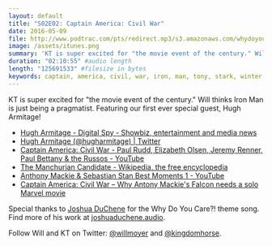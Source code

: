 ```yaml
---
layout: default
title: "S02E02: Captain America: Civil War"
date: 2016-05-09
file: http://www.podtrac.com/pts/redirect.mp3/s3.amazonaws.com/whydoyoucare.fm/Why+Do+You+Care+-+S02E02.mp3
image: /assets/itunes.png
summary: 'KT is super excited for "the movie event of the century." Will thinks Iron Man is just being a pragmatist. Featuring our first ever special guest, Hugh Armitage!'
duration: "02:10:55" #audio length
length: "125691533" #filesize in bytes
keywords: captain, america, civil, war, iron, man, tony, stark, winter, soldier, antman, spider-man, marvel, black, widow, hugh, armitage, digital, spy
---
```


KT is super excited for "the movie event of the century." Will thinks Iron Man is just being a pragmatist. Featuring our first ever special guest, Hugh Armitage!

<ul>
  <li><a href="http://www.digitalspy.com/author/13035/hugh-armitage/">Hugh Armitage - Digital Spy - Showbiz, entertainment and media news</a></li>
  <li><a href="https://twitter.com/hugharmitage">Hugh Armitage (@hugharmitage) | Twitter</a></li>
  <li><a href="https://www.youtube.com/watch?v=ynHNTZxnHlY">Captain America: Civil War - Paul Rudd, Elizabeth Olsen, Jeremy Renner, Paul Bettany &amp; the Russos - YouTube</a></li>
  <li><a href="https://en.wikipedia.org/wiki/The_Manchurian_Candidate">The Manchurian Candidate - Wikipedia, the free encyclopedia</a></li>
  <li><a href="https://www.youtube.com/watch?v=jFXfXjg1KYk">Anthony Mackie &amp; Sebastian Stan Best Moments 1 - YouTube</a></li>
  <li><a href="http://www.digitalspy.com/movies/captain-america/feature/a792417/captain-america-civil-war-antony-mackies-falcon-needs-a-solo-marvel-movie/">Captain America: Civil War – Why Antony Mackie's Falcon needs a solo Marvel movie</a></li>
</ul>

Special thanks to [Joshua DuChene](http://joshuaduchene.audio) for the Why Do You Care?! theme song. Find more of his work at [joshuaduchene.audio](http://joshuaduchene.audio).

Follow Will and KT on Twitter: [@willmoyer](https://twitter.com/willmoyer) and [@kingdomhorse](https://twitter.com/kingdomhorse).